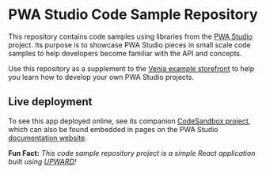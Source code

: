 # PWA Studio Code Sample Repository

This repository contains code samples using libraries from the [PWA Studio][] project.
Its purpose is to showcase PWA Studio pieces in small scale code samples to help developers become familiar with the API and concepts.

Use this repository as a supplement to the [Venia example storefront][] to help you learn how to develop your own PWA Studio projects.

## Live deployment

To see this app deployed online, see its companion [CodeSandbox project][], which can also be found embedded in pages on the PWA Studio [documentation website][].

**Fun Fact:**
_This code sample repository project is a simple React application built using [UPWARD][]!_

[pwa studio]: https://github.com/magento-research/pwa-studio
[upward]: https://github.com/magento-research/pwa-studio/tree/develop/packages/upward-spec
[codesandbox project]: https://codesandbox.io/s/github/magento-research/code-samples
[documentation website]: http://pwastudio.io
[venia example storefront]: https://github.com/magento-research/pwa-studio/tree/develop/packages/venia-concept
